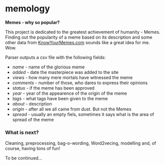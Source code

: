 # memology
**Memes - why so popular?**


This project is dedicated to the greatest achievement of humanity - Memes. Finding out the popularity of a meme based on its description and some other data from [KnowYourMemes.com](KnowYourMemes.com) sounds like a great idea for me. Wow.

Parser outputs a csv file with the following fields:
- *name* - name of the glorious meme
- *added* - date the masterpiece was added to the site
- *views* - how many mere mortals have witnessed the meme
- *comments* - number of those, who dares to express their opinions
- *status* - if the meme has been approved
- *year* - year of the appearence of the origin of the meme
- *tags* - what tags have been given to the meme
- *about* - description
- *origin* - after all we all came from dust. But not the Memes
- *spread* - usually an empty fiels, sometimes it says what is the area of spread of the meme

### What is next?
Cleaning, preprocessing, bag-o-wording, Word2vecing, modelling and, of course, having tons of fun!

To be continued...
